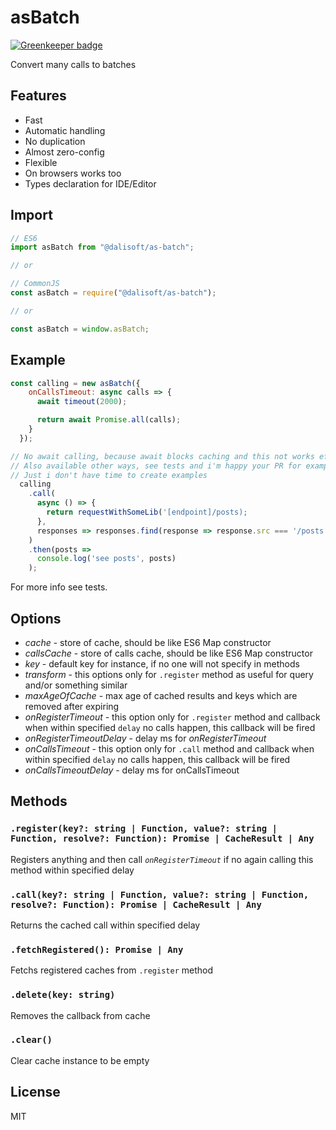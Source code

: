 # asBatch

[![Greenkeeper badge](https://badges.greenkeeper.io/dalisoft/as-batch.svg)](https://greenkeeper.io/)

Convert many calls to batches

## Features

- Fast
- Automatic handling
- No duplication
- Almost zero-config
- Flexible
- On browsers works too
- Types declaration for IDE/Editor

## Import

```js
// ES6
import asBatch from "@dalisoft/as-batch";

// or

// CommonJS
const asBatch = require("@dalisoft/as-batch");

// or

const asBatch = window.asBatch;
```

## Example

```js
const calling = new asBatch({
    onCallsTimeout: async calls => {
      await timeout(2000);

      return await Promise.all(calls);
    }
  });

// No await calling, because await blocks caching and this not works effectively
// Also available other ways, see tests and i'm happy your PR for examples
// Just i don't have time to create examples
  calling
    .call(
      async () => {
        return requestWithSomeLib('[endpoint]/posts);
      },
      responses => responses.find(response => response.src === '/posts').posts
    )
    .then(posts =>
      console.log('see posts', posts)
    );
```

For more info see tests.

## Options

- _cache_ - store of cache, should be like ES6 Map constructor
- _callsCache_ - store of calls cache, should be like ES6 Map constructor
- _key_ - default key for instance, if no one will not specify in methods
- _transform_ - this options only for `.register` method as useful for query and/or something similar
- _maxAgeOfCache_ - max age of cached results and keys which are removed after expiring
- _onRegisterTimeout_ - this option only for `.register` method and callback when within specified `delay` no calls happen, this callback will be fired
- _onRegisterTimeoutDelay_ - delay ms for _onRegisterTimeout_
- _onCallsTimeout_ - this option only for `.call` method and callback when within specified `delay` no calls happen, this callback will be fired
- _onCallsTimeoutDelay_ - delay ms for onCallsTimeout

## Methods

### `.register(key?: string | Function, value?: string | Function, resolve?: Function): Promise | CacheResult | Any`

Registers anything and then call _`onRegisterTimeout`_ if no again calling this method within specified delay

### `.call(key?: string | Function, value?: string | Function, resolve?: Function): Promise | CacheResult | Any`

Returns the cached call within specified delay

### `.fetchRegistered(): Promise | Any`

Fetchs registered caches from `.register` method

### `.delete(key: string)`

Removes the callback from cache

### `.clear()`

Clear cache instance to be empty

## License

MIT
